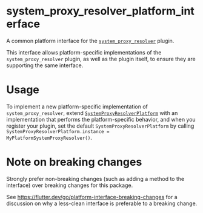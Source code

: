 # system_proxy_resolver_platform_interface

A common platform interface for the [`system_proxy_resolver`][1] plugin.

This interface allows platform-specific implementations of the `system_proxy_resolver`
plugin, as well as the plugin itself, to ensure they are supporting the
same interface.

# Usage

To implement a new platform-specific implementation of `system_proxy_resolver`, extend
[`SystemProxyResolverPlatform`][2] with an implementation that performs the
platform-specific behavior, and when you register your plugin, set the default
`SystemProxyResolverPlatform` by calling
`SystemProxyResolverPlatform.instance = MyPlatformSystemProxyResolver()`.

# Note on breaking changes

Strongly prefer non-breaking changes (such as adding a method to the interface)
over breaking changes for this package.

See https://flutter.dev/go/platform-interface-breaking-changes for a discussion
on why a less-clean interface is preferable to a breaking change.

[1]: ../system_proxy_resolver
[2]: lib/src/system_proxy_resolver_platform_interface.dart
